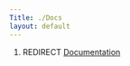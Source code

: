```yaml
---
Title: ./Docs
layout: default
---
```


1.  REDIRECT [Documentation]({{site.url}}/Documentation "wikilink")
